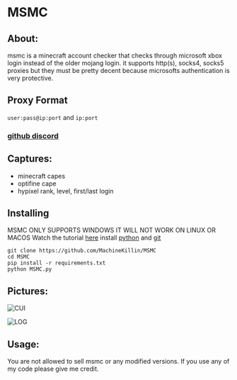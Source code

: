 # MSMC
## About:
msmc is a minecraft account checker that checks through microsoft xbox login instead of the older mojang login.
it supports http(s), socks4, socks5 proxies but they must be pretty decent because microsofts authentication is very protective.

## Proxy Format
`user:pass@ip:port` and `ip:port`

### [github discord](https://discord.com/invite/JcAvQc797r)

## Captures:
- minecraft capes
- optifine cape
- hypixel rank, level, first/last login

## Installing
MSMC ONLY SUPPORTS WINDOWS IT WILL NOT WORK ON LINUX OR MACOS
Watch the tutorial [here](https://youtu.be/R4ivtEXpC_0)
install [python](https://www.python.org/downloads/) and [git](https://git-scm.com/download/win)
```
git clone https://github.com/MachineKillin/MSMC
cd MSMC
pip install -r requirements.txt
python MSMC.py
```

## Pictures:
![CUI](https://media.discordapp.net/attachments/894937291158605856/1106267319098941450/image.png?width=1057&height=612)

![LOG](https://media.discordapp.net/attachments/894937291158605856/1106266194505384026/image.png?width=1057&height=612)

## Usage:
You are not allowed to sell msmc or any modified versions. If you use any of my code please give me credit.
